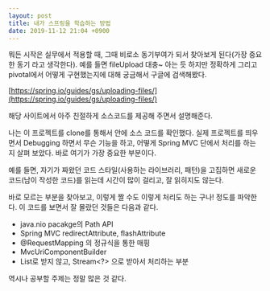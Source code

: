 ```yaml
---
layout: post
title: 내가 스프링을 학습하는 방법
date: 2019-11-12 21:04 +0900
---
```


뭐든 시작은 실무에서 적용할 때, 그때 비로소 동기부여가 되서 찾아보게 된다(가장 중요한 동기 라고 생각한다).
예를 들면 fileUpload 대충~ 아는 듯 하지만 정확하게 그리고 pivotal에서 어떻게 구현했는지에 대해 궁금해서 구글에 검색해봤다. 

[https://spring.io/guides/gs/uploading-files/](https://spring.io/guides/gs/uploading-files/)

해당 사이트에서 아주 친절하게 소스코드를 제공해 주면서 설명해준다. 

나는 이 프로젝트를 clone를 통해서 안에 소스 코드를 확인했다. 실제 프로젝트를 띄우면서 Debugging 하면서 무슨 기능을 하고, 어떻게 Spring MVC 단에서 처리를 하는지 살펴 보았다. 바로 여기가 가장 중요한 부분이다. 

예를 들면, 자기가 짜왔던 코드 스타일(사용하는 라이브러리, 패턴)을 고집하면 새로운 코드(남이 작성한 코드)를 읽는데 시간이 많이 걸리고, 잘 읽히지도 않는다. 

바로 모르는 부분을 찾아보고, 이렇게 짤 수도 이렇게 처리도 하는 구나! 정도를 파악한다. 이 코드를 보면서 잘 몰랐던 것들은 다음과 같다. 

- java.nio pacakge의 Path API
- Spring MVC redirectAttribute, flashAttribute
- @RequestMapping 의 정규식을 통한 매핑
- MvcUriComponentBuilder
- List로 받지 않고, Stream<?> 으로 받아서 처리하는 부분

역시나 공부할 주제는 정말 많은 것 같다.